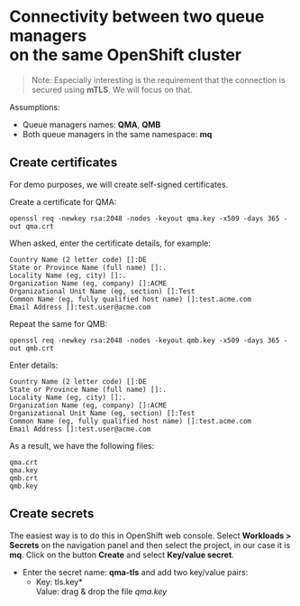 
# Connectivity between two queue managers <br> on the same OpenShift cluster

>Note: Especially interesting is the requirement that the connection is secured using **mTLS**. We will focus on that.

Assumptions:
  - Queue managers names: **QMA**, **QMB**
  - Both queue managers in the same namespace: **mq**


## Create certificates

For demo purposes, we will create self-signed certificates.

Create a certificate for QMA:
```
openssl req -newkey rsa:2048 -nodes -keyout qma.key -x509 -days 365 -out qma.crt
```

When asked, enter the certificate details, for example:
```
Country Name (2 letter code) []:DE
State or Province Name (full name) []:.
Locality Name (eg, city) []:.
Organization Name (eg, company) []:ACME
Organizational Unit Name (eg, section) []:Test
Common Name (eg, fully qualified host name) []:test.acme.com
Email Address []:test.user@acme.com
```

Repeat the same for QMB:
```
openssl req -newkey rsa:2048 -nodes -keyout qmb.key -x509 -days 365 -out qmb.crt
```

Enter details:
```
Country Name (2 letter code) []:DE
State or Province Name (full name) []:.
Locality Name (eg, city) []:.
Organization Name (eg, company) []:ACME
Organizational Unit Name (eg, section) []:Test
Common Name (eg, fully qualified host name) []:test.acme.com
Email Address []:test.user@acme.com
```

As a result, we have the following files:
```
qma.crt
qma.key
qmb.crt
qmb.key    
```

## Create secrets

The easiest way is to do this in OpenShift web console. Select **Workloads > Secrets** on the navigation panel and then select the project, in our case it is **mq**. Click on the button **Create** and select **Key/value secret**. 

- Enter the secret name: **qma-tls** and add two key/value pairs:
  - Key: tls.key* <br>
    Value: drag & drop the file *qma.key*
































